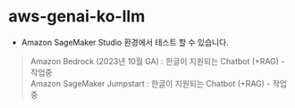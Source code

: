 # aws-genai-ko-llm
- Amazon SageMaker Studio 환경에서 테스트 할 수 있습니다.

> Amazon Bedrock (2023년 10월 GA) : 한글이 지원되는 Chatbot (+RAG) - 작업중 <br>
> Amazon SageMaker Jumpstart : 한글이 지원되는 Chatbot (+RAG) - 작업중 <br>

